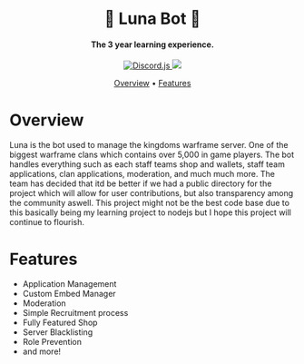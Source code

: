 <h1 align="center">
  <br>
  🔮 Luna Bot 🔮
  <br>
</h1>

<h4 align="center">The 3 year learning experience.</h4>

<p align="center">
  <a href="https://discord.js.org/#/">
    <img src="https://img.shields.io/badge/discord-js-blue.svg" alt="Discord.js">
  </a>
  <a href="https://opensource.org/licenses/MIT"> 
    <img src="https://img.shields.io/github/license/ZyC0R3/RitaBot.svg"> 
  </a>
</p>

<p align="center">
  <a href="#overview">Overview</a>
  •
  <a href="#features">Features</a>
</p>

# Overview

Luna is the bot used to manage the kingdoms warframe server. One of the biggest warframe clans which contains over 5,000 in game players. The bot handles everything such as each staff teams shop and wallets, staff team applications, clan applications, moderation, and much much more. The team has decided that itd be better if we had a public directory for the project which will allow for user contributions, but also transparency among the community aswell. This project might not be the best code base due to this basically being my learning project to nodejs but I hope this project will continue to flourish.

# Features

- Application Management
- Custom Embed Manager
- Moderation
- Simple Recruitment process
- Fully Featured Shop
- Server Blacklisting
- Role Prevention
- and more!
